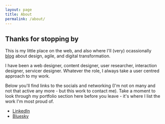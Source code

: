 ```yaml
---
layout: page
title: About
permalink: /about/
---
```


<i class="em em-wave"></i>
<h2>Thanks for stopping by</h2>
<p>This is my little place on the web, and also where I'll (very) ocassionally <a href="https://medium.com/@liammcmurray">blog</a> about design, agile, and digital transformation.</p>
<p>I have been a web designer, content designer, user researcher, interaction designer, servicer designer. Whatever the role, I always take a user centred approach to my work.</p>
<p>Below you'll find links to the socials and networking (I'm not on many and not that active any more - but this work to contact me). Take a moment to look through my portfolio section here before you leave - it's where I list the work I'm most proud of.</p>

<ul>
	<li><a href="https://www.linkedin.com/in/liammcmurray/">LinkedIn</a></li>
	<li><a href="https://bsky.app/profile/liammcmurray.bsky.social">Bluesky</a></li>
</ul>